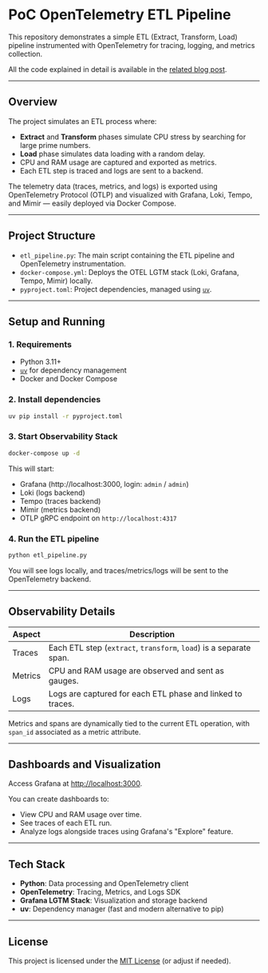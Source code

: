 
# PoC OpenTelemetry ETL Pipeline

This repository demonstrates a simple ETL (Extract, Transform, Load) pipeline instrumented with OpenTelemetry for tracing, logging, and metrics collection.

All the code explained in detail is available in the [related blog post](https://kleber-yokota.github.io/mkdocs_gh_pages/blog/2024/04/28/proof-of-concept-opentelemetry-with-python-and-docker/).

---

## Overview

The project simulates an ETL process where:

- **Extract** and **Transform** phases simulate CPU stress by searching for large prime numbers.
- **Load** phase simulates data loading with a random delay.
- CPU and RAM usage are captured and exported as metrics.
- Each ETL step is traced and logs are sent to a backend.

The telemetry data (traces, metrics, and logs) is exported using OpenTelemetry Protocol (OTLP) and visualized with Grafana, Loki, Tempo, and Mimir — easily deployed via Docker Compose.

---

## Project Structure

- `etl_pipeline.py`: The main script containing the ETL pipeline and OpenTelemetry instrumentation.
- `docker-compose.yml`: Deploys the OTEL LGTM stack (Loki, Grafana, Tempo, Mimir) locally.
- `pyproject.toml`: Project dependencies, managed using [`uv`](https://github.com/astral-sh/uv).

---

## Setup and Running

### 1. Requirements

- Python 3.11+
- [`uv`](https://github.com/astral-sh/uv) for dependency management
- Docker and Docker Compose

### 2. Install dependencies

```bash
uv pip install -r pyproject.toml
```

### 3. Start Observability Stack

```bash
docker-compose up -d
```

This will start:
- Grafana (http://localhost:3000, login: `admin` / `admin`)
- Loki (logs backend)
- Tempo (traces backend)
- Mimir (metrics backend)
- OTLP gRPC endpoint on `http://localhost:4317`

### 4. Run the ETL pipeline

```bash
python etl_pipeline.py
```

You will see logs locally, and traces/metrics/logs will be sent to the OpenTelemetry backend.

---

## Observability Details

| Aspect   | Description |
| -------- | ----------- |
| Traces   | Each ETL step (`extract`, `transform`, `load`) is a separate span. |
| Metrics  | CPU and RAM usage are observed and sent as gauges. |
| Logs     | Logs are captured for each ETL phase and linked to traces. |

Metrics and spans are dynamically tied to the current ETL operation, with `span_id` associated as a metric attribute.

---

## Dashboards and Visualization

Access Grafana at [http://localhost:3000](http://localhost:3000).

You can create dashboards to:
- View CPU and RAM usage over time.
- See traces of each ETL run.
- Analyze logs alongside traces using Grafana's "Explore" feature.

---

## Tech Stack

- **Python**: Data processing and OpenTelemetry client
- **OpenTelemetry**: Tracing, Metrics, and Logs SDK
- **Grafana LGTM Stack**: Visualization and storage backend
- **uv**: Dependency manager (fast and modern alternative to pip)

---

## License

This project is licensed under the [MIT License](LICENSE) (or adjust if needed).
